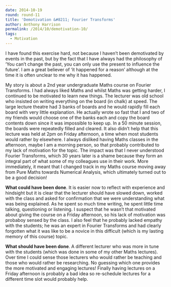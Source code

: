 ```yaml
---
date: 2014-10-19
round: round-11
title: 'Demotivation &#8211; Fourier Transforms'
author: Anthony Harrison
permalink: /2014/10/demotivation-10/
tags:
  - Motivation
---
```

I have found this exercise hard, not because I haven&#8217;t been demotivated by events in the past, but by the fact that I have always had the philosophy of &#8216;You can&#8217;t change the past, you can only use the present to influence the future&#8217;. I am a great believer of &#8216;it happened for a reason&#8217; although at the time it is often unclear to me why it has happened.

My story is about a 2nd year undergraduate Maths course on Fourier Transforms. I had always liked Maths and whilst Maths was getting harder, I continued to be motivated to learn new things. The lecturer was old school who insisted on writing everything on the board (in chalk) at speed. The large lecture theatre had 3 banks of boards and he would rapidly fill each board with very little explanation. He actually wrote so fast that I and two of my friends would choose one of the banks each and copy the board contents down since it was impossible to keep up. In a 50 minute session, the boards were repeatedly filled and cleared. It also didn&#8217;t help that this lecture was held at 2pm on Friday afternoon, a time when most students would rather by elsewhere. I always disliked having Maths classes in the afternoon, maybe I am a morning person, so that probably contributed to my lack of motivation for the topic. The impact was that I never understood Fourier Transforms, which 30 years later is a shame because they form an integral part of what some of my colleagues use in their work. More immediately, it meant that I changed track in my Maths course moving away from Pure Maths towards Numerical Analysis, which ultimately turned out to be a good decision!

**What could have been done**. It is easier now to reflect with experience and hindsight but it is clear that the lecturer should have slowed down, worked with the class and asked for confirmation that we were understanding what was being explained. As he spent so much time writing, he spent little time talking, questioning or listening. I suspect that he wasn&#8217;t that motivated about giving the course on a Friday afternoon, so his lack of motivation was probaboy sensed by the class. I also feel that he probably lacked empathy with the students; he was an expert in Fourier Transforms and had clearly forgotten what it was like to be a novice in this difficult (which is my lasting memory of this course) topic.

**What should have been done**. A different lecturer who was more in tune with the students (which was done in some of my other Maths lectures). Over time I could sense those lecturers who would rather be teaching and those who would rather be researching. No guessing which one provides the more motivated and engaging lectures! Finally having lectures on a Friday afternoon is probably a bad idea so re-schedule lectures for a different time slot would probably help.
